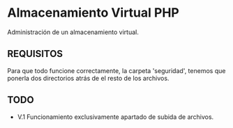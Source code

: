 # Almacenamiento Virtual PHP

Administración de un almacenamiento virtual.

## REQUISITOS

Para que todo funcione correctamente, la carpeta 'seguridad', tenemos que ponerla dos directorios atrás de el resto de los archivos.

## TODO

- V.1 Funcionamiento exclusivamente apartado de subida de archivos.